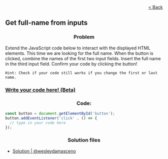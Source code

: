 <p align="right">
  <a href="../home.md">< Back</a>
</p>

<h2>Get full-name from inputs</h2>

<h3 align="center">Problem</h3>

<p>Extend the JavaScript code below to interact with the displayed HTML elements.
This time we are looking for the full name. When the button is clicked, combine the names of the first two input fields. Insert the full name in the third input field.
Confirm your code by clicking the button!</p>

```
Hint: Check if your code still works if you change the first or last name.
```
### [Write your code here! (Beta)](https://master-code.vercel.app/get-full-name-from-inputs/)

<h3 align="center">Code:</h3>

```js
const button = document.getElementById('button');
button.addEventListener('click' , () => {
  // type in your code here
});
```

<h3 align="center">Solution files</h3>

- [Solution | @wesleydamasceno](./solution.js)